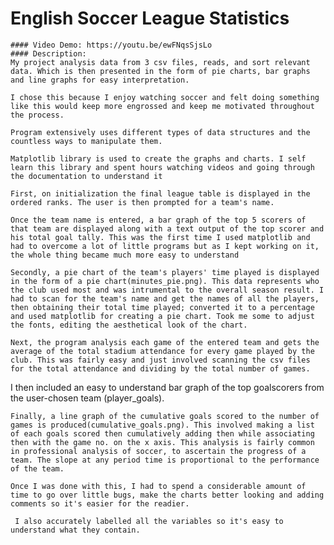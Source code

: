 # English Soccer League Statistics
    #### Video Demo: https://youtu.be/ewFNqsSjsLo
    #### Description:
    My project analysis data from 3 csv files, reads, and sort relevant data. Which is then presented in the form of pie charts, bar graphs
    and line graphs for easy interpretation.

    I chose this because I enjoy watching soccer and felt doing something like this would keep more engrossed and keep me motivated throughout the process.

    Program extensively uses different types of data structures and the countless ways to manipulate them.

    Matplotlib library is used to create the graphs and charts. I self learn this library and spent hours watching videos and going through the documentation to understand it

    First, on initialization the final league table is displayed in the ordered ranks. The user is then prompted for a team's name.

    Once the team name is entered, a bar graph of the top 5 scorers of that team are displayed along with a text output of the top scorer and his total goal tally. This was the first time I used matplotlib and had to overcome a lot of little programs but as I kept working on it, the whole thing became much more easy to understand

    Secondly, a pie chart of the team's players' time played is displayed in the form of a pie chart(minutes_pie.png). This data represents who the club used most and was intrumental to the overall season result. I had to scan for the team's name and get the names of all the players, then obtaining their total time played; converted it to a percentage and used matplotlib for creating a pie chart. Took me some to adjust the fonts, editing the aesthetical look of the chart.

    Next, the program analysis each game of the entered team and gets the average of the total stadium attendance for every game played by the club. This was fairly easy and just involved scanning the csv files for the total attendance and dividing by the total number of games.

I then included an easy to understand bar graph of the top goalscorers from the user-chosen team (player_goals).

    Finally, a line graph of the cumulative goals scored to the number of games is produced(cumulative_goals.png). This involved making a list of each goals scored then cumulatively adding then while associating then with the game no. on the x axis. This analysis is fairly common in professional analysis of soccer, to ascertain the progress of a team. The slope at any period time is proportional to the performance of the team.

    Once I was done with this, I had to spend a considerable amount of time to go over little bugs, make the charts better looking and adding comments so it's easier for the readier.

     I also accurately labelled all the variables so it's easy to understand what they contain.

